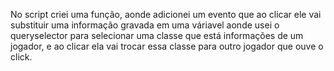 No script criei uma função, aonde adicionei um evento que ao clicar ele vai substituir uma informação gravada em uma váriavel aonde usei o queryselector para selecionar uma classe que está informações de um jogador, e ao clicar ela vai trocar essa classe para outro jogador que ouve o click.
